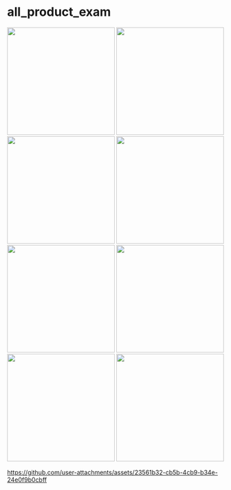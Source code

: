 # all_product_exam

<img src = "https://github.com/user-attachments/assets/d64ccdac-36b6-4e38-b04e-04efba0883db" width = "250">

<img src = "https://github.com/user-attachments/assets/d88a0cf5-0f11-446e-b13a-5f3b100e8c92" width = "250">

<img src = "https://github.com/user-attachments/assets/9095b1f8-b845-49e6-af8e-359b83441372" width = "250">

<img src = "https://github.com/user-attachments/assets/6b749848-2220-4324-9489-b06d34bf24a6" width = "250">

<img src = "https://github.com/user-attachments/assets/0bf6ac99-340a-4353-99be-f0da568587f5" width = "250">

<img src = "https://github.com/user-attachments/assets/c8e41a9a-e383-45e7-bd68-cba929c0a631" width = "250">

<img src = "https://github.com/user-attachments/assets/a1dff286-fd4a-44e2-b0fa-ae239eb90c84" width = "250">

<img src = "https://github.com/user-attachments/assets/5ecc91a6-38ce-497b-aa56-0d73dbcec56c" width = "250">

https://github.com/user-attachments/assets/23561b32-cb5b-4cb9-b34e-24e0f9b0cbff

